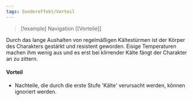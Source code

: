 ```yaml
---
tags: Sondereffekt/Vorteil
---
```

> [!example] Navigation 
>  [[Vorteile]]

Durch das lange Aushalten von regelmäßigen Kältestürmen ist der Körper des Charakters gestärkt und resistent geworden. Eisige Temperaturen machen ihm wenig aus und es erst bei klirrender Kälte fängt der Charakter an zu zittern.

#### Vorteil
- Nachteile, die durch die erste Stufe 'Kälte' verursacht werden, können ignoriert werden.